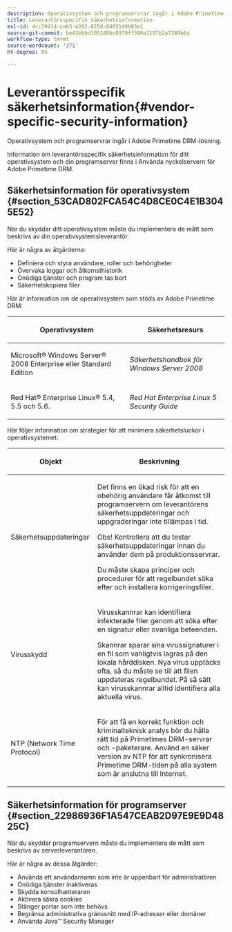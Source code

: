 ```yaml
---
description: Operativsystem och programservrar ingår i Adobe Primetime DRM-lösning.
title: Leverantörsspecifik säkerhetsinformation
exl-id: 4cc39414-cab5-4282-825d-64651d9b03e1
source-git-commit: be43bbbd1051886c8979ff590a3197b2a7249b6a
workflow-type: tm+mt
source-wordcount: '371'
ht-degree: 0%

---
```


# Leverantörsspecifik säkerhetsinformation{#vendor-specific-security-information}

Operativsystem och programservrar ingår i Adobe Primetime DRM-lösning.

Information om leverantörsspecifik säkerhetsinformation för ditt operativsystem och din programserver finns i Använda nyckelservern för Adobe Primetime DRM.

## Säkerhetsinformation för operativsystem {#section_53CAD802FCA54C4D8CE0C4E1B3045E52}

När du skyddar ditt operativsystem måste du implementera de mått som beskrivs av din operativsystemsleverantör.

Här är några av åtgärderna:

* Definiera och styra användare, roller och behörigheter
* Övervaka loggar och åtkomsthistorik
* Onödiga tjänster och program tas bort
* Säkerhetskopiera filer

Här är information om de operativsystem som stöds av Adobe Primetime DRM:

<table frame="all" colsep="1" rowsep="1" class="+ topic/table adobe-d/table " id="table_ugl_kjz_n4"> 
 <thead class="- topic/thead "> 
  <tr rowsep="1" class="- topic/row "> 
   <th colname="1" class="- topic/entry entry"> <p class="- topic/p ">Operativsystem </p> </th> 
   <th colname="2" class="- topic/entry entry"> <p class="- topic/p ">Säkerhetsresurs </p> </th> 
  </tr> 
 </thead>
 <tbody class="- topic/tbody "> 
  <tr rowsep="1" class="- topic/row "> 
   <td colname="1" class="- topic/entry "> <p class="- topic/p ">Microsoft® Windows Server® 2008 Enterprise eller Standard Edition </p> </td> 
   <td colname="2" class="- topic/entry "> <p class="- topic/p "><i class="+ topic/ph hi-d/i ">Säkerhetshandbok för Windows Server 2008</i> </p> </td> 
  </tr> 
  <tr rowsep="0" class="- topic/row "> 
   <td colname="1" class="- topic/entry "> <p class="- topic/p ">Red Hat® Enterprise Linux® 5.4, 5.5 och 5.6. </p> </td> 
   <td colname="2" class="- topic/entry "> <p class="- topic/p "><i class="+ topic/ph hi-d/i ">Red Hat Enterprise Linux 5 Security Guide</i> </p> </td> 
  </tr> 
 </tbody> 
</table>

Här följer information om strategier för att minimera säkerhetsluckor i operativsystemet:

<table frame="all" colsep="1" rowsep="1" class="+ topic/table adobe-d/table " id="table_whl_kjz_n4"> 
 <thead class="- topic/thead "> 
  <tr rowsep="1" class="- topic/row "> 
   <th colname="1" class="- topic/entry entry"> <p class="- topic/p ">Objekt </p> </th> 
   <th colname="2" class="- topic/entry entry"> <p class="- topic/p ">Beskrivning </p> </th> 
  </tr> 
 </thead>
 <tbody class="- topic/tbody "> 
  <tr rowsep="1" class="- topic/row "> 
   <td colname="1" class="- topic/entry "> <p class="- topic/p ">Säkerhetsuppdateringar </p> </td> 
   <td colname="2" class="- topic/entry "> <p class="- topic/p ">Det finns en ökad risk för att en obehörig användare får åtkomst till programservern om leverantörens säkerhetsuppdateringar och uppgraderingar inte tillämpas i tid. </p> <p>Obs! Kontrollera att du testar säkerhetsuppdateringar innan du använder dem på produktionsservrar. </p> <p class="- topic/p ">Du måste skapa principer och procedurer för att regelbundet söka efter och installera korrigeringsfiler. </p> </td> 
  </tr> 
  <tr rowsep="1" class="- topic/row "> 
   <td colname="1" class="- topic/entry "> <p class="- topic/p ">Virusskydd </p> </td> 
   <td colname="2" class="- topic/entry "> <p class="- topic/p ">Virusskannrar kan identifiera infekterade filer genom att söka efter en signatur eller ovanliga beteenden. </p> <p>Skannrar sparar sina virussignaturer i en fil som vanligtvis lagras på den lokala hårddisken. Nya virus upptäcks ofta, så du måste se till att filen uppdateras regelbundet. På så sätt kan virusskannrar alltid identifiera alla aktuella virus. </p> </td> 
  </tr> 
  <tr rowsep="0" class="- topic/row "> 
   <td colname="1" class="- topic/entry "> <p class="- topic/p ">NTP (Network Time Protocol) </p> </td> 
   <td colname="2" class="- topic/entry "> <p class="- topic/p ">För att få en korrekt funktion och kriminalteknisk analys bör du hålla rätt tid på Primetimes DRM-servrar och -paketerare. Använd en säker version av NTP för att synkronisera Primetime DRM-tiden på alla system som är anslutna till Internet. </p> </td> 
  </tr> 
 </tbody> 
</table>

## Säkerhetsinformation för programserver {#section_22986936F1A547CEAB2D97E9E9D4825C}

När du skyddar programservern måste du implementera de mått som beskrivs av serverleverantören.

Här är några av dessa åtgärder:

* Använda ett användarnamn som inte är uppenbart för administratören
* Onödiga tjänster inaktiveras
* Skydda konsolhanteraren
* Aktivera säkra cookies
* Stänger portar som inte behövs
* Begränsa administrativa gränssnitt med IP-adresser eller domäner
* Använda Java™ Security Manager
